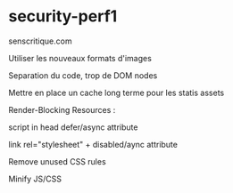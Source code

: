 # security-perf1

senscritique.com

Utiliser les nouveaux formats d'images

Separation du code, trop de DOM nodes

Mettre en place un cache long terme pour les statis assets

Render-Blocking Resources :

script in head
defer/async attribute

link rel="stylesheet" + disabled/aync attribute

Remove unused CSS rules

Minify JS/CSS
